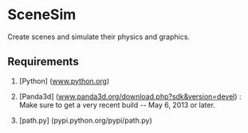 # SceneSim

Create scenes and simulate their physics and graphics. 

Requirements
-----

1. [Python] (www.python.org)

2. [Panda3d] (www.panda3d.org/download.php?sdk&version=devel) : Make
sure to get a very recent build -- May 6, 2013 or later.

3. [path.py] (pypi.python.org/pypi/path.py)


